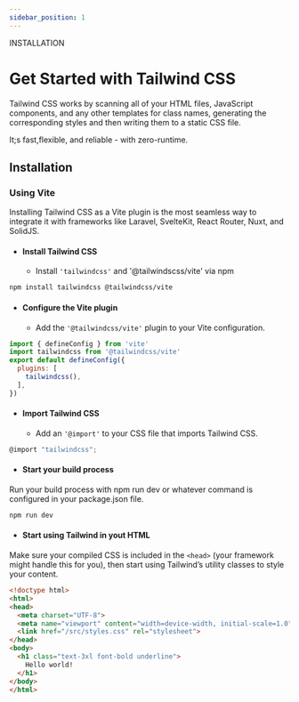```yaml
---
sidebar_position: 1
---
```

INSTALLATION
# Get Started with Tailwind CSS

Tailwind CSS works by scanning all of your HTML files, JavaScript components, and any other templates for class names, generating the corresponding styles and then writing them to a static CSS file.

It;s fast,flexible, and reliable - with zero-runtime.

## Installation

### Using Vite

Installing Tailwind CSS as a Vite plugin is the most seamless way to integrate it with frameworks like Laravel, SvelteKit, React Router, Nuxt, and SolidJS.

- #### Install Tailwind CSS
  - Install `'tailwindcss'` and '@tailwindscss/vite' via npm

```bash
npm install tailwindcss @tailwindcss/vite
```


- #### Configure the Vite plugin
  - Add the `'@tailwindcss/vite'` plugin to your Vite configuration.

```javaScript 
import { defineConfig } from 'vite'
import tailwindcss from '@tailwindcss/vite'
export default defineConfig({
  plugins: [
    tailwindcss(),
  ],
})
```

- #### Import Tailwind CSS
  - Add an `'@import'` to your CSS file that imports Tailwind CSS.

```javaScript
@import "tailwindcss";
```

- #### Start your build process
Run your build process with npm run dev or whatever command is configured in your package.json file.

```bash
npm run dev
```

- #### Start using Tailwind in yout HTML
Make sure your compiled CSS is included in the `<head>` (your framework might handle this for you), then start using Tailwind’s utility classes to style your content.

```HTML
<!doctype html>
<html>
<head>
  <meta charset="UTF-8">
  <meta name="viewport" content="width=device-width, initial-scale=1.0">
  <link href="/src/styles.css" rel="stylesheet">
</head>
<body>
  <h1 class="text-3xl font-bold underline">
    Hello world!
  </h1>
</body>
</html>
```



